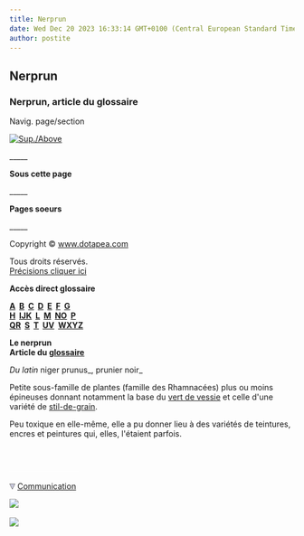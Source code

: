 ```yaml
---
title: Nerprun
date: Wed Dec 20 2023 16:33:14 GMT+0100 (Central European Standard Time)
author: postite
---
```


## Nerprun
### Nerprun, article du glossaire
 Navig. page/section

[![Sup./Above](_derived/up_cmp_themenoir010_up.gif)](no.html)

\_\_\_\_\_

**Sous cette page**

\_\_\_\_\_

**Pages soeurs**

\_\_\_\_\_

Copyright © www.dotapea.com

Tous droits réservés.  
[Précisions cliquer ici](droitscopie.html)

**Accès direct glossaire**

**[A](a.html)  [B](b.html)  [C](c.html)  [D](d.html)  [E](e.html)  [F](f.html)  [G](g.html)  
[H](h.html)  [IJK](ijk.html)  [L](l.html)  [M](m.html)  [NO](no.html)  [P](p.html)  
[QR](qr.html)  [S](s.html)  [T](t.html)  [UV](uv.html)  [WXYZ](wxyz.html)**

**Le nerprun  
Article du [glossaire](glossaire.html)**

_Du latin_ niger prunus_, prunier noir_

Petite sous-famille de plantes (famille des Rhamnacées) plus ou moins épineuses donnant notamment la base du [vert de vessie](verts.html#vertdevessie) et celle d'une variété de [stil-de-grain](verts.html#stildegrain).

Peu toxique en elle-même, elle a pu donner lieu à des variétés de teintures, encres et peintures qui, elles, l'étaient parfois.



 

 ![](images/transparent122x1.gif)

![](images/flechebas.gif) [Communication](http://www.artrealite.com/annonceurs.htm) 

[![](https://cbonvin.fr/sites/regie.artrealite.com/visuels/campagne1.png)](index-2.html#20131014)

![](https://cbonvin.fr/sites/regie.artrealite.com/visuels/campagne2.png)